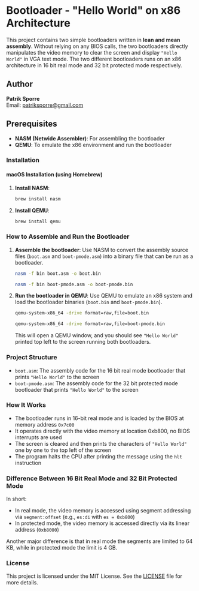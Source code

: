 # Bootloader - "Hello World" on x86 Architecture

This project contains two simple bootloaders written in **lean and mean assembly**. Without relying on any BIOS calls, the two bootloaders directly manipulates the video memory to clear the screen and display `"Hello World"` in VGA text mode. The two different bootloaders runs on an x86 architecture in 16 bit real mode and 32 bit protected mode respectively.

## Author

**Patrik Sporre**  
Email: [patriksporre@gmail.com](mailto:patriksporre@gmail.com)

## Prerequisites

- **NASM (Netwide Assembler)**: For assembling the bootloader
- **QEMU**: To emulate the x86 environment and run the bootloader

### Installation

#### macOS Installation (using Homebrew)

1. **Install NASM**:
   ```bash
   brew install nasm
   ```

2. **Install QEMU**:
   ```bash
   brew install qemu
   ```

### How to Assemble and Run the Bootloader

1. **Assemble the bootloader**:
   Use NASM to convert the assembly source files (`boot.asm` and `boot-pmode.asm`) into a binary file that can be run as a bootloader.

   ```bash
   nasm -f bin boot.asm -o boot.bin
   ```

   ```bash
   nasm -f bin boot-pmode.asm -o boot-pmode.bin
   ```

2. **Run the bootloader in QEMU**:
   Use QEMU to emulate an x86 system and load the bootloader binaries (`boot.bin` and `boot-pmode.bin`).

   ```bash
   qemu-system-x86_64 -drive format=raw,file=boot.bin
   ```

   ```bash
   qemu-system-x86_64 -drive format=raw,file=boot-pmode.bin
   ```

   This will open a QEMU window, and you should see `"Hello World"` printed top left to the screen running both bootloaders.

### Project Structure

- `boot.asm`: The assembly code for the 16 bit real mode bootloader that prints `"Hello World"` to the screen
- `boot-pmode.asm`: The assembly code for the 32 bit protected mode bootloader that prints `"Hello World"` to the screen

### How It Works

- The bootloader runs in 16-bit real mode and is loaded by the BIOS at memory address `0x7c00`
- It operates directly with the video memory at location 0xb800, no BIOS interrupts are used
- The screen is cleared and then prints the characters of `"Hello World"` one by one to the top left of the screen
- The program halts the CPU after printing the message using the `hlt` instruction

### Difference Between 16 Bit Real Mode and 32 Bit Protected Mode

In short:
- In real mode, the video memory is accessed using segment addressing via `segment:offset` (e.g., `es:di` with `es = 0xb800`)
- In protected mode, the video memory is accessed directly via its linear address (`0xb8000`)

Another major difference is that in real mode the segments are limited to 64 KB, while in protected mode the limit is 4 GB.

### License

This project is licensed under the MIT License. See the [LICENSE](LICENSE) file for more details.
